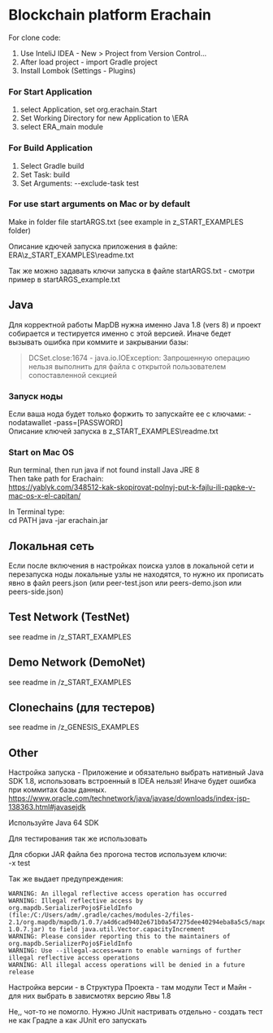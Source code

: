 # Blockchain platform Erachain

For clone code:  
1. Use InteliJ IDEA - New > Project from Version Control...
1. After load project - import Gradle project
1. Install Lombok (Settings - Plugins)

### For Start Application
1. select Application, set org.erachain.Start
1. Set Working Directory for new Application to \ERA
1. select ERA_main module

### For Build Application
1. Select Gradle build
1. Set Task: build
1. Set Arguments: --exclude-task test

### For use start arguments on Mac or by default
Make in folder file startARGS.txt (see example in z_START_EXAMPLES folder) 

Описание кдючей запуска приложения в файле:  
ERA\z_START_EXAMPLES\readme.txt

Так же можно задавать ключи запуска в файле startARGS.txt - смотри пример в startARGS_example.txt

## Java
Для корректной работы MapDB нужна именно Java 1.8 (vers 8) и проект собирается и тестируется именно с этой версией.
 Иначе бедет вызывать ошибка при коммите и закрывании базы:

> DCSet.close:1674 - java.io.IOException: Запрошенную операцию нельзя выполнить для файла с открытой пользователем сопоставленной секцией

### Запуск ноды
Если ваша нода будет только форжить то запускайте ее с ключами:
-nodatawallet -pass=[PASSWORD]  
Описание ключей запуска в z_START_EXAMPLES\readme.txt

### Start on Mac OS
Run terminal, then run java if not found install Java JRE 8  
Then take path for Erachain:  
https://yablyk.com/348512-kak-skopirovat-polnyj-put-k-fajlu-ili-papke-v-mac-os-x-el-capitan/

In Terminal type:  
 cd PATH
 java -jar erachain.jar

## Локальная сеть
Если после включения в настройках поиска узлов в локальной сети и перезапуска ноды локальные узлы не находятся,
 то нужно их прописать явно в файл peers.json (или peer-test.json или peers-demo.json или peers-side.json)

## Test Network (TestNet)
see readme in /z_START_EXAMPLES

## Demo Network (DemoNet)
see readme in /z_START_EXAMPLES

## Clonechains (для тестеров)
see readme in /z_GENESIS_EXAMPLES

## Other

Настройка запуска - Приложение и обязательно выбрать нативный Java SDK 1.8, использовать встроенный в IDEA нельзя! Иначе будет ошибка при коммитах базы данных.  
https://www.oracle.com/technetwork/java/javase/downloads/index-jsp-138363.html#javasejdk

Используйте Java 64 SDK

Для тестирования так же использовать  

Для сборки JAR файла без прогона тестов используем ключи:  
-x test

Так же выдает предупреждения:  
```
WARNING: An illegal reflective access operation has occurred
WARNING: Illegal reflective access by org.mapdb.SerializerPojo$FieldInfo (file:/C:/Users/adm/.gradle/caches/modules-2/files-2.1/org.mapdb/mapdb/1.0.7/a4d6cad9402e671b0a547275dee40294eba8a5c5/mapdb-1.0.7.jar) to field java.util.Vector.capacityIncrement
WARNING: Please consider reporting this to the maintainers of org.mapdb.SerializerPojo$FieldInfo
WARNING: Use --illegal-access=warn to enable warnings of further illegal reflective access operations
WARNING: All illegal access operations will be denied in a future release
```

Настройка версии - в Структура Проекта - там модули Тест и Майн - для них выбрать в зависмотях версию Явы 1.8

Не,, чот-то не помогло. Нужно JUnit настривать отдельно - создать тест не как Градле а как JUnit его запускать


